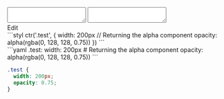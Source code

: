 <div data-size="120" class="code-cont" data-example="alpha-A">
    <div class="code">
        <div class="code-wrap">
            <textarea id="stylus"></textarea>
            <textarea id="css"></textarea>
            <div class="edit-code">
                <span>Edit</span>
            </div>
        </div>
    </div>
</div>


<div data-size="120" data-examples="stylus"></div>
```styl
ctr('.test', {
  width: 200px
  //  Returning the alpha component
  opacity: alpha(rgba(0, 128, 128, 0.75))
})
```

<div data-size="120" data-examples="yaml"></div>
```yaml
.test:
  width: 200px
  #  Returning the alpha component
  opacity: alpha(rgba(0, 128, 128, 0.75))
```

```css
.test {
  width: 200px;
  opacity: 0.75;
}
```
<div class="cf"></div>
